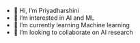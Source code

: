 - 👋 Hi, I’m Priyadharshini
- 👀 I’m interested in AI and ML
- 🌱 I’m currently learning Machine learning
- 💞️ I’m looking to collaborate on AI research


<!---
sdpriya392/sdpriya392 is a ✨ special ✨ repository because its `README.md` (this file) appears on your GitHub profile.
You can click the Preview link to take a look at your changes.
--->
